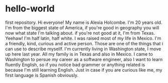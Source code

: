 # hello-world
first repository.
Hi everyone! My name is Alexia Holcombe. I'm 20 years old. I'm from the biggest state of America, if you're good in geography you will now what state I'm talking about. if you're not good at it, I'm from Texas. Yeehaw! I'm half latin, half white. I was raised most of my life in Mexico. I'm a friendly, kind, curious and active person. Those are one of the things that i can use to describe mysellf. I'm currently living in Washington state, I move up here last year. All my family is in Texas and also in Mexico. I came to Washington to persue my career as a software engineer, also I want to learn fluently English, so if you notice bad grammer or anything related is because I'm still learning English. Just in case if you are curious like me, my first language is Spanish obviously. 
